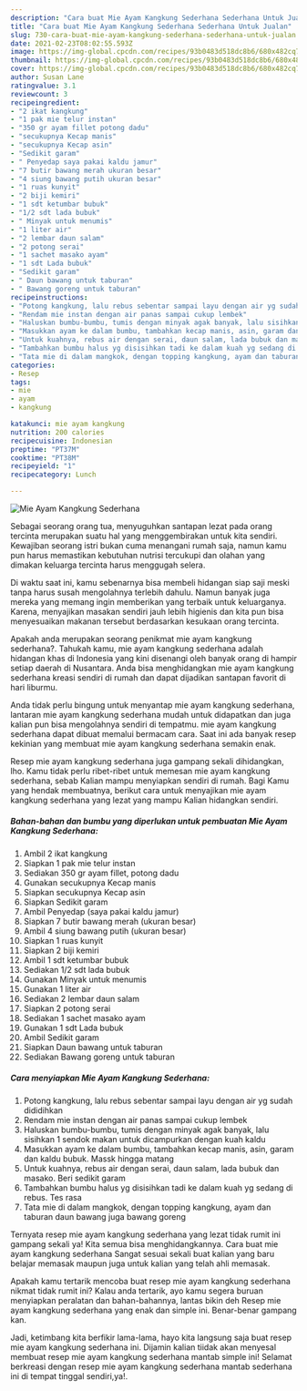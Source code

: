 ```yaml
---
description: "Cara buat Mie Ayam Kangkung Sederhana Sederhana Untuk Jualan"
title: "Cara buat Mie Ayam Kangkung Sederhana Sederhana Untuk Jualan"
slug: 730-cara-buat-mie-ayam-kangkung-sederhana-sederhana-untuk-jualan
date: 2021-02-23T08:02:55.593Z
image: https://img-global.cpcdn.com/recipes/93b0483d518dc8b6/680x482cq70/mie-ayam-kangkung-sederhana-foto-resep-utama.jpg
thumbnail: https://img-global.cpcdn.com/recipes/93b0483d518dc8b6/680x482cq70/mie-ayam-kangkung-sederhana-foto-resep-utama.jpg
cover: https://img-global.cpcdn.com/recipes/93b0483d518dc8b6/680x482cq70/mie-ayam-kangkung-sederhana-foto-resep-utama.jpg
author: Susan Lane
ratingvalue: 3.1
reviewcount: 3
recipeingredient:
- "2 ikat kangkung"
- "1 pak mie telur instan"
- "350 gr ayam fillet potong dadu"
- "secukupnya Kecap manis"
- "secukupnya Kecap asin"
- "Sedikit garam"
- " Penyedap saya pakai kaldu jamur"
- "7 butir bawang merah ukuran besar"
- "4 siung bawang putih ukuran besar"
- "1 ruas kunyit"
- "2 biji kemiri"
- "1 sdt ketumbar bubuk"
- "1/2 sdt lada bubuk"
- " Minyak untuk menumis"
- "1 liter air"
- "2 lembar daun salam"
- "2 potong serai"
- "1 sachet masako ayam"
- "1 sdt Lada bubuk"
- "Sedikit garam"
- " Daun bawang untuk taburan"
- " Bawang goreng untuk taburan"
recipeinstructions:
- "Potong kangkung, lalu rebus sebentar sampai layu dengan air yg sudah dididihkan"
- "Rendam mie instan dengan air panas sampai cukup lembek"
- "Haluskan bumbu-bumbu, tumis dengan minyak agak banyak, lalu sisihkan 1 sendok makan untuk dicampurkan dengan kuah kaldu"
- "Masukkan ayam ke dalam bumbu, tambahkan kecap manis, asin, garam dan kaldu bubuk. Massk hingga matang"
- "Untuk kuahnya, rebus air dengan serai, daun salam, lada bubuk dan masako. Beri sedikit garam"
- "Tambahkan bumbu halus yg disisihkan tadi ke dalam kuah yg sedang di rebus. Tes rasa"
- "Tata mie di dalam mangkok, dengan topping kangkung, ayam dan taburan daun bawang juga bawang goreng"
categories:
- Resep
tags:
- mie
- ayam
- kangkung

katakunci: mie ayam kangkung 
nutrition: 200 calories
recipecuisine: Indonesian
preptime: "PT37M"
cooktime: "PT38M"
recipeyield: "1"
recipecategory: Lunch

---
```



![Mie Ayam Kangkung Sederhana](https://img-global.cpcdn.com/recipes/93b0483d518dc8b6/680x482cq70/mie-ayam-kangkung-sederhana-foto-resep-utama.jpg)

Sebagai seorang orang tua, menyuguhkan santapan lezat pada orang tercinta merupakan suatu hal yang menggembirakan untuk kita sendiri. Kewajiban seorang istri bukan cuma menangani rumah saja, namun kamu pun harus memastikan kebutuhan nutrisi tercukupi dan olahan yang dimakan keluarga tercinta harus menggugah selera.

Di waktu  saat ini, kamu sebenarnya bisa membeli hidangan siap saji meski tanpa harus susah mengolahnya terlebih dahulu. Namun banyak juga mereka yang memang ingin memberikan yang terbaik untuk keluarganya. Karena, menyajikan masakan sendiri jauh lebih higienis dan kita pun bisa menyesuaikan makanan tersebut berdasarkan kesukaan orang tercinta. 



Apakah anda merupakan seorang penikmat mie ayam kangkung sederhana?. Tahukah kamu, mie ayam kangkung sederhana adalah hidangan khas di Indonesia yang kini disenangi oleh banyak orang di hampir setiap daerah di Nusantara. Anda bisa menghidangkan mie ayam kangkung sederhana kreasi sendiri di rumah dan dapat dijadikan santapan favorit di hari liburmu.

Anda tidak perlu bingung untuk menyantap mie ayam kangkung sederhana, lantaran mie ayam kangkung sederhana mudah untuk didapatkan dan juga kalian pun bisa mengolahnya sendiri di tempatmu. mie ayam kangkung sederhana dapat dibuat memalui bermacam cara. Saat ini ada banyak resep kekinian yang membuat mie ayam kangkung sederhana semakin enak.

Resep mie ayam kangkung sederhana juga gampang sekali dihidangkan, lho. Kamu tidak perlu ribet-ribet untuk memesan mie ayam kangkung sederhana, sebab Kalian mampu menyiapkan sendiri di rumah. Bagi Kamu yang hendak membuatnya, berikut cara untuk menyajikan mie ayam kangkung sederhana yang lezat yang mampu Kalian hidangkan sendiri.

<!--inarticleads1-->

##### Bahan-bahan dan bumbu yang diperlukan untuk pembuatan Mie Ayam Kangkung Sederhana:

1. Ambil 2 ikat kangkung
1. Siapkan 1 pak mie telur instan
1. Sediakan 350 gr ayam fillet, potong dadu
1. Gunakan secukupnya Kecap manis
1. Siapkan secukupnya Kecap asin
1. Siapkan Sedikit garam
1. Ambil  Penyedap (saya pakai kaldu jamur)
1. Siapkan 7 butir bawang merah (ukuran besar)
1. Ambil 4 siung bawang putih (ukuran besar)
1. Siapkan 1 ruas kunyit
1. Siapkan 2 biji kemiri
1. Ambil 1 sdt ketumbar bubuk
1. Sediakan 1/2 sdt lada bubuk
1. Gunakan  Minyak untuk menumis
1. Gunakan 1 liter air
1. Sediakan 2 lembar daun salam
1. Siapkan 2 potong serai
1. Sediakan 1 sachet masako ayam
1. Gunakan 1 sdt Lada bubuk
1. Ambil Sedikit garam
1. Siapkan  Daun bawang untuk taburan
1. Sediakan  Bawang goreng untuk taburan




<!--inarticleads2-->

##### Cara menyiapkan Mie Ayam Kangkung Sederhana:

1. Potong kangkung, lalu rebus sebentar sampai layu dengan air yg sudah dididihkan
1. Rendam mie instan dengan air panas sampai cukup lembek
1. Haluskan bumbu-bumbu, tumis dengan minyak agak banyak, lalu sisihkan 1 sendok makan untuk dicampurkan dengan kuah kaldu
1. Masukkan ayam ke dalam bumbu, tambahkan kecap manis, asin, garam dan kaldu bubuk. Massk hingga matang
1. Untuk kuahnya, rebus air dengan serai, daun salam, lada bubuk dan masako. Beri sedikit garam
1. Tambahkan bumbu halus yg disisihkan tadi ke dalam kuah yg sedang di rebus. Tes rasa
1. Tata mie di dalam mangkok, dengan topping kangkung, ayam dan taburan daun bawang juga bawang goreng




Ternyata resep mie ayam kangkung sederhana yang lezat tidak rumit ini gampang sekali ya! Kita semua bisa menghidangkannya. Cara buat mie ayam kangkung sederhana Sangat sesuai sekali buat kalian yang baru belajar memasak maupun juga untuk kalian yang telah ahli memasak.

Apakah kamu tertarik mencoba buat resep mie ayam kangkung sederhana nikmat tidak rumit ini? Kalau anda tertarik, ayo kamu segera buruan menyiapkan peralatan dan bahan-bahannya, lantas bikin deh Resep mie ayam kangkung sederhana yang enak dan simple ini. Benar-benar gampang kan. 

Jadi, ketimbang kita berfikir lama-lama, hayo kita langsung saja buat resep mie ayam kangkung sederhana ini. Dijamin kalian tiidak akan menyesal membuat resep mie ayam kangkung sederhana mantab simple ini! Selamat berkreasi dengan resep mie ayam kangkung sederhana mantab sederhana ini di tempat tinggal sendiri,ya!.

